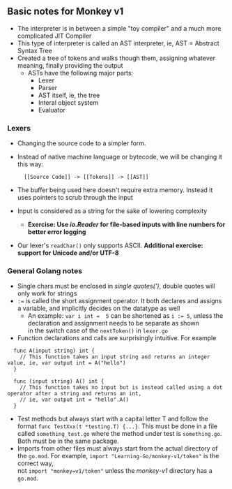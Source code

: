 ## Basic notes for Monkey v1
- The interpreter is in between a simple "toy compiler" and a much more complicated JIT Compiler
- This type of interpreter is called an AST interpreter, ie, AST = Abstract Syntax Tree
- Created a tree of tokens and walks though them, assigning whatever meaning, finally providing the output 
  - ASTs have the following major parts:
    - Lexer
    - Parser
    - AST itself, ie, the tree
    - Interal object system
    - Evaluator


### Lexers
- Changing the source code to a simpler form. 
- Instead of native machine language or bytecode, we will be changing it this way:  
  
        [[Source Code]] -> [[Tokens]] -> [[AST]]
- The buffer being used here doesn't require extra memory. Instead it uses pointers to scrub through the input
- Input is considered as a string for the sake of lowering complexity
    - **Exercise: Use *io.Reader* for file-based inputs with line numbers for better error logging**
- Our lexer's `readChar()` only supports ASCII. **Additional exercise: support for Unicode and/or UTF-8**


### General Golang notes
- Single chars must be enclosed in *single quotes(')*, double quotes will only work for strings
- `:=` is called the short assignment operator. It both declares and assigns a variable, and implicitly decides on the datatype as well
  - An example: `var i int =  5` can be shortened as `i := 5`, unless the declaration and assignment needs to be separate as shown  
  in the switch case of the `nextToken()` in `lexer.go`
- Function declarations and calls are surprisingly intuitive. For example
```
  func A(input string) int {
    // This function takes an input string and returns an integer value, ie, var output int = A("hello")
  } 

  func (input string) A() int {
    // This function takes no input but is instead called using a dot operator after a string and returns an int,  
    // ie, var output int = "hello".A()
  }
```
- Test methods but always start with a capital letter T and follow the format `func TestXxx(t *testing.T) {...}`. This must be done in a file called `something_test.go` where the method under test is `something.go`. Both must be in the same package.
- Imports from other files must always start from the actual directory of the `go.mod`. For example, `import "Learning-Go/monkey-v1/token"` is the correct way,  
not `import "monkey=v1/token"` unless the *monkey-v1* directory has a `go.mod`. 